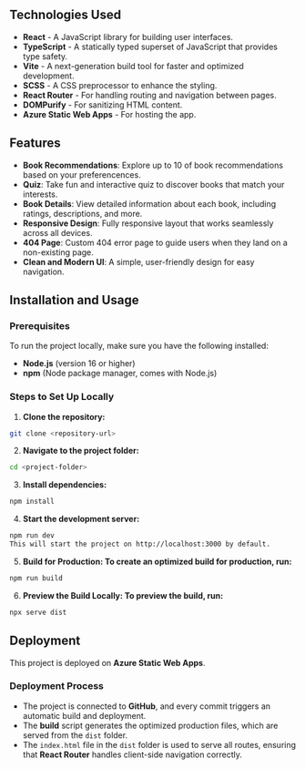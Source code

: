 ## Technologies Used

-   **React** - A JavaScript library for building user interfaces.
-   **TypeScript** - A statically typed superset of JavaScript that provides type safety.
-   **Vite** - A next-generation build tool for faster and optimized development.
-   **SCSS** - A CSS preprocessor to enhance the styling.
-   **React Router** - For handling routing and navigation between pages.
-   **DOMPurify** - For sanitizing HTML content.
-   **Azure Static Web Apps** - For hosting the app.

## Features

-   **Book Recommendations**: Explore up to 10 of book recommendations based on your preferencences.
-   **Quiz**: Take fun and interactive quiz to discover books that match your interests.
-   **Book Details**: View detailed information about each book, including ratings, descriptions, and more.
-   **Responsive Design**: Fully responsive layout that works seamlessly across all devices.
-   **404 Page**: Custom 404 error page to guide users when they land on a non-existing page.
-   **Clean and Modern UI**: A simple, user-friendly design for easy navigation.

## Installation and Usage

### Prerequisites

To run the project locally, make sure you have the following installed:

-   **Node.js** (version 16 or higher)
-   **npm** (Node package manager, comes with Node.js)

### Steps to Set Up Locally

1. **Clone the repository:**

  ```bash
  git clone <repository-url>
  ```

2. **Navigate to the project folder:**

  ```bash
  cd <project-folder>
  ```

3. **Install dependencies:**

  ```bash
  npm install
  ```

4. **Start the development server:**

  ```bash
  npm run dev
  This will start the project on http://localhost:3000 by default.
  ```

5. **Build for Production: To create an optimized build for production, run:**

  ```bash
  npm run build
  ```

6. **Preview the Build Locally: To preview the build, run:**

  ```bash
  npx serve dist
  ```

## Deployment

This project is deployed on **Azure Static Web Apps**.

### Deployment Process

- The project is connected to **GitHub**, and every commit triggers an automatic build and deployment.
- The **build** script generates the optimized production files, which are served from the `dist` folder.
- The `index.html` file in the `dist` folder is used to serve all routes, ensuring that **React Router** handles client-side navigation correctly.
